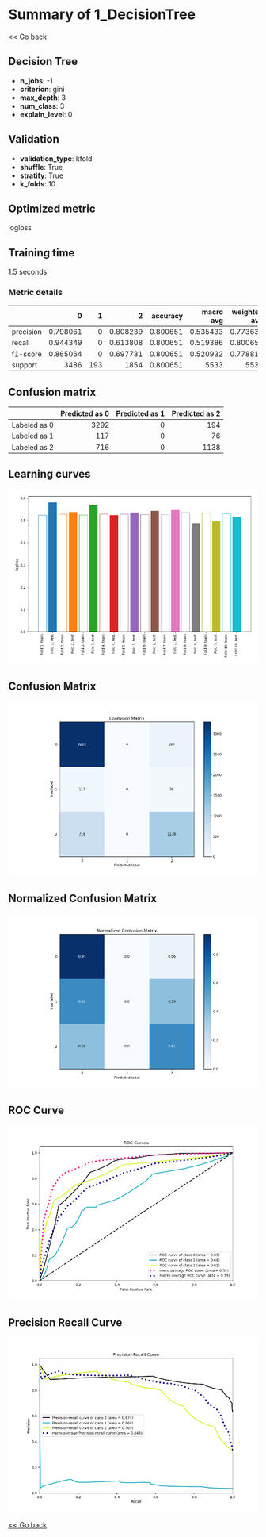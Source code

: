 # Summary of 1_DecisionTree

[<< Go back](../README.md)


## Decision Tree
- **n_jobs**: -1
- **criterion**: gini
- **max_depth**: 3
- **num_class**: 3
- **explain_level**: 0

## Validation
 - **validation_type**: kfold
 - **shuffle**: True
 - **stratify**: True
 - **k_folds**: 10

## Optimized metric
logloss

## Training time

1.5 seconds

### Metric details
|           |           0 |   1 |           2 |   accuracy |   macro avg |   weighted avg |   logloss |
|:----------|------------:|----:|------------:|-----------:|------------:|---------------:|----------:|
| precision |    0.798061 |   0 |    0.808239 |   0.800651 |    0.535433 |       0.773633 |  0.532945 |
| recall    |    0.944349 |   0 |    0.613808 |   0.800651 |    0.519386 |       0.800651 |  0.532945 |
| f1-score  |    0.865064 |   0 |    0.697731 |   0.800651 |    0.520932 |       0.778819 |  0.532945 |
| support   | 3486        | 193 | 1854        |   0.800651 | 5533        |    5533        |  0.532945 |


## Confusion matrix
|              |   Predicted as 0 |   Predicted as 1 |   Predicted as 2 |
|:-------------|-----------------:|-----------------:|-----------------:|
| Labeled as 0 |             3292 |                0 |              194 |
| Labeled as 1 |              117 |                0 |               76 |
| Labeled as 2 |              716 |                0 |             1138 |

## Learning curves
![Learning curves](learning_curves.png)
## Confusion Matrix

![Confusion Matrix](confusion_matrix.png)


## Normalized Confusion Matrix

![Normalized Confusion Matrix](confusion_matrix_normalized.png)


## ROC Curve

![ROC Curve](roc_curve.png)


## Precision Recall Curve

![Precision Recall Curve](precision_recall_curve.png)



[<< Go back](../README.md)
